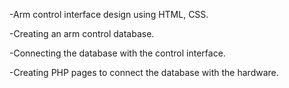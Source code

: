 -Arm control interface design using HTML, CSS.

-Creating an arm control database.

-Connecting the database with the control interface.

-Creating PHP pages to connect the database with the hardware.
 
